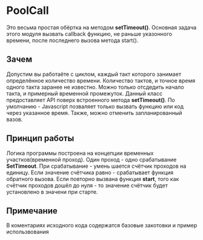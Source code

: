 # PoolCall
Это весьма простая обёртка на методом **setTimeout()**. 
Основная задача этого модуля вызвать callback функцию,  не раньше указонного  времени, после последнего вызова метода start(). 


## Зачем 
Допустим вы работаёте с циклом, каждый такт которого занимает определённое количество времени. Количество тактов, и точное время одного такта заранее не известно. Можно только отсдедить начало такта, и примерный временной промежуток. Данный  класс предоставляет API поверх встроенного метода **setTimeout()**. По умолчанию - Javascript позваляет только вызвать функцию или код через указанное время. Также, можно отменить запланированный вазов. 

## Принцип работы 

Логика программы построена на концепции временных участков(временной проход). Один проход - одно срабатывание **SetTimeout**. При срабатывание - умень шается счётчик проходов на единицу. Если значение счётчика равно - срабатывает функция обратного вызова. Если повторно вызвана функция **start**, того как счётчик проходов дошёл до нуля - то значение счётчик будет установлено в значени при старте.

## Примечание
В коментариях исходного кода содержатся базовые закотовки и пример использвования

